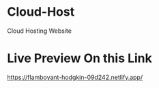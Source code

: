 # Cloud-Host
Cloud Hosting Website
# Live Preview On this Link
https://flamboyant-hodgkin-09d242.netlify.app/
